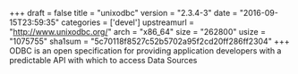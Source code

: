 +++
draft = false
title = "unixodbc"
version = "2.3.4-3"
date = "2016-09-15T23:59:35"
categories = ['devel']
upstreamurl = "http://www.unixodbc.org/"
arch = "x86_64"
size = "262800"
usize = "1075755"
sha1sum = "5c70118f8527c52b5702a95f2cd20ff286ff2304"
+++
ODBC is an open specification for providing application developers with a predictable API with which to access Data Sources